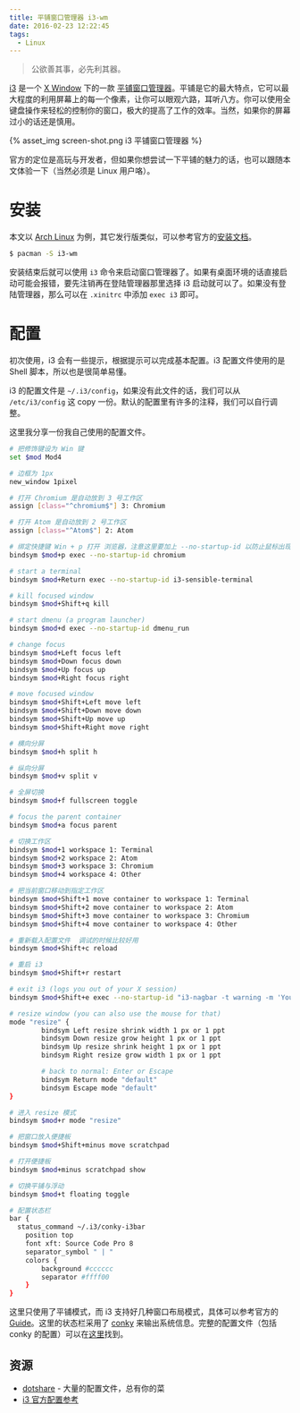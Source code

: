 ```yaml
---
title: 平铺窗口管理器 i3-wm
date: 2016-02-23 12:22:45
tags:
  - Linux
---
```


> 公欲善其事，必先利其器。

[i3](http://i3wm.org/) 是一个 [X Window](http://www.x.org/) 下的一款 [平铺窗口管理器](https://en.wikipedia.org/wiki/Tiling_window_manager)。平铺是它的最大特点，它可以最大程度的利用屏幕上的每一个像素，让你可以眼观六路，耳听八方。你可以使用全键盘操作来轻松的控制你的窗口，极大的提高了工作的效率。当然，如果你的屏幕过小的话还是慎用。

<!-- more -->

{% asset_img screen-shot.png i3 平铺窗口管理器 %}

官方的定位是高玩与开发者，但如果你想尝试一下平铺的魅力的话，也可以跟随本文体验一下（当然必须是 Linux 用户咯）。

# 安装
本文以 [Arch Linux](https://www.archlinux.org) 为例，其它发行版类似，可以参考官方的[安装文档](http://i3wm.org/downloads/)。

```bash
$ pacman -S i3-wm
```

安装结束后就可以使用 `i3` 命令来启动窗口管理器了。如果有桌面环境的话直接启动可能会报错，要先注销再在登陆管理器那里选择 i3 启动就可以了。如果没有登陆管理器，那么可以在 `.xinitrc` 中添加 `exec i3` 即可。

# 配置
初次使用，i3 会有一些提示，根据提示可以完成基本配置。i3 配置文件使用的是 Shell 脚本，所以也是很简单易懂。

i3 的配置文件是 `~/.i3/config`，如果没有此文件的话，我们可以从 `/etc/i3/config` 这 copy 一份。默认的配置里有许多的注释，我们可以自行调整。

这里我分享一份我自己使用的配置文件。

```bash
# 把修饰键设为 Win 键
set $mod Mod4

# 边框为 1px
new_window 1pixel

# 打开 Chromium 是自动放到 3 号工作区
assign [class="^chromium$"] 3: Chromium

# 打开 Atom 是自动放到 2 号工作区
assign [class="^Atom$"] 2: Atom

# 绑定快捷键 Win + p 打开 浏览器，注意这里要加上 --no-startup-id 以防止鼠标出现忙状态
bindsym $mod+p exec --no-startup-id chromium

# start a terminal
bindsym $mod+Return exec --no-startup-id i3-sensible-terminal

# kill focused window
bindsym $mod+Shift+q kill

# start dmenu (a program launcher)
bindsym $mod+d exec --no-startup-id dmenu_run

# change focus
bindsym $mod+Left focus left
bindsym $mod+Down focus down
bindsym $mod+Up focus up
bindsym $mod+Right focus right

# move focused window
bindsym $mod+Shift+Left move left
bindsym $mod+Shift+Down move down
bindsym $mod+Shift+Up move up
bindsym $mod+Shift+Right move right

# 横向分屏
bindsym $mod+h split h

# 纵向分屏
bindsym $mod+v split v

# 全屏切换
bindsym $mod+f fullscreen toggle

# focus the parent container
bindsym $mod+a focus parent

# 切换工作区
bindsym $mod+1 workspace 1: Terminal
bindsym $mod+2 workspace 2: Atom
bindsym $mod+3 workspace 3: Chromium
bindsym $mod+4 workspace 4: Other

# 把当前窗口移动到指定工作区
bindsym $mod+Shift+1 move container to workspace 1: Terminal
bindsym $mod+Shift+2 move container to workspace 2: Atom
bindsym $mod+Shift+3 move container to workspace 3: Chromium
bindsym $mod+Shift+4 move container to workspace 4: Other

# 重新载入配置文件  调试的时候比较好用
bindsym $mod+Shift+c reload

# 重启 i3
bindsym $mod+Shift+r restart

# exit i3 (logs you out of your X session)
bindsym $mod+Shift+e exec --no-startup-id "i3-nagbar -t warning -m 'You pressed the exit shortcut. Do you really want to exit i3? This will end your X session.' -b 'Yes, exit i3' 'i3-msg exit'"

# resize window (you can also use the mouse for that)
mode "resize" {
        bindsym Left resize shrink width 1 px or 1 ppt
        bindsym Down resize grow height 1 px or 1 ppt
        bindsym Up resize shrink height 1 px or 1 ppt
        bindsym Right resize grow width 1 px or 1 ppt

        # back to normal: Enter or Escape
        bindsym Return mode "default"
        bindsym Escape mode "default"
}

# 进入 resize 模式
bindsym $mod+r mode "resize"

# 把窗口放入便捷板
bindsym $mod+Shift+minus move scratchpad

# 打开便捷板
bindsym $mod+minus scratchpad show

# 切换平铺与浮动
bindsym $mod+t floating toggle

# 配置状态栏
bar {
  status_command ~/.i3/conky-i3bar
	position top
	font xft: Source Code Pro 8
	separator_symbol " | "
	colors {
		background #cccccc
		separator #ffff00
	}
}
```

这里只使用了平铺模式，而 i3 支持好几种窗口布局模式，具体可以参考官方的 [Guide](http://i3wm.org/docs/userguide.html)。这里的状态栏采用了 [conky](https://github.com/brndnmtthws/conky) 来输出系统信息。完整的配置文件（包括 conky 的配置）可以在[这里](https://github.com/fh250250/my-config/tree/master/i3)找到。

## 资源
- [dotshare](http://dotshare.it/) - 大量的配置文件，总有你的菜
- [i3 官方配置参考](http://i3wm.org/docs/userguide.html)
